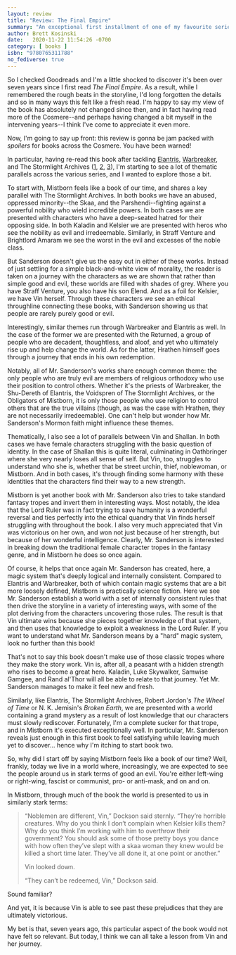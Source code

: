 ```yaml
---
layout: review
title: "Review: The Final Empire"
summary: "An exceptional first installment of one of my favourite series, I decided to go back and re-read the series as part of my dive into the Cosmere.  I was not disappointed!"
author: Brett Kosinski
date:   2020-11-22 11:54:26 -0700
category: [ books ]
isbn: "9780765311788"
no_fediverse: true
---
```


So I checked Goodreads and I'm a little shocked to discover it's been over seven years since I first read *The Final Empire*.  As a result, while I remembered the rough beats in the storyline, I'd long forgotten the details and so in many ways this felt like a fresh read.  I'm happy to say my view of the book has absolutely not changed since then, and in fact having read more of the Cosmere--and perhaps having changed a bit myself in the intervening years--I think I've come to appreciate it even more.

Now, I'm going to say up front: this review is gonna be jam packed with *spoilers* for books across the Cosmere.  You have been warned!

<!-- more -->

In particular, having re-read this book after tackling [Elantris](2020-11-08-review-elantris.md), [Warbreaker](2020-10-12-review-warbreaker.md), and The Stormlight Archives ([1](2020-03-08-review-the-way-of-kings.md), [2](2020-05-30-review-words-of-radiance.md), [3](2020-08-01-review-oathbringer.md)), I'm starting to see a lot of thematic parallels across the various series, and I wanted to explore those a bit.
  
To start with, Mistborn feels like a book of our time, and shares a key parallel with The Stormlight Archives.  In both books we have an abused, oppressed minority--the Skaa, and the Parshendi--fighting against a powerful nobility who wield incredible powers.  In both cases we are presented with characters who have a deep-seated hatred for their opposing side.  In both Kaladin and Kelsier we are presented with heros who see the nobility as evil and irredeemable.  Similarly, in Straff Venture and Brightlord Amaram we see the worst in the evil and excesses of the noble class.

But Sanderson doesn't give us the easy out in either of these works.  Instead of just settling for a simple black-and-white view of morality, the reader is taken on a journey with the characters as we are shown that rather than simple good and evil, these worlds are filled with shades of grey.  Where you have Straff Venture, you also have his son Elend.  And as a foil for Kelsier, we have Vin herself.  Through these characters we see an ethical throughline connecting these books, with Sanderson showing us that people are rarely purely good or evil.

Interestingly, similar themes run through Warbreaker and Elantris as well.  In the case of the former we are presented with the Returned, a group of people who are decadent, thoughtless, and aloof, and yet who ultimately rise up and help change the world.  As for the latter, Hrathen himself goes through a journey that ends in his own redemption.

Notably, all of Mr. Sanderson's works share enough common theme: the only people who are truly evil are members of religious orthodoxy who use their position to control others.  Whether it's the priests of Warbreaker, the Shu-Dereth of Elantris, the Voidspren of The Stormlight Archives, or the Obligators of Mistborn, it is only those people who use religion to control others that are the true villains (though, as was the case with Hrathen, they are not necessarily irredeemable).  One can't help but wonder how Mr. Sanderson's Mormon faith might influence these themes.

Thematically, I also see a lot of parallels between Vin and Shallan.  In both cases we have female characters struggling with the basic question of identity.  In the case of Shallan this is quite literal, culminating in Oathbringer where she very nearly loses all sense of self.  But Vin, too, struggles to understand who she is, whether that be street urchin, thief, noblewoman, or Mistborn.  And in both cases, it's through finding some harmony with these identities that the characters find their way to a new strength.

Mistborn is yet another book with Mr. Sanderson also tries to take standard fantasy tropes and invert them in interesting ways.  Most notably, the idea that the Lord Ruler was in fact trying to save humanity is a wonderful reversal and ties perfectly into the ethical quandry that Vin finds herself struggling with throughout the book.  I also very much appreciated that Vin was victorious on her own, and won not just because of her strength, but because of her wonderful intelligence.  Clearly, Mr. Sanderson is interested in breaking down the traditional female character tropes in the fantasy genre, and in Mistborn he does so once again.

Of course, it helps that once again Mr. Sanderson has created, here, a magic system that's deeply logical and internally consistent.  Compared to Elantris and Warbreaker, both of which contain magic systems that are a bit more loosely defined, Mistborn is practically science fiction.  Here we see Mr. Sanderson establish a world with a set of internally consistent rules that then drive the storyline in a variety of interesting ways, with some of the plot deriving from the characters uncovering those rules.  The result is that Vin ultimate wins because she pieces together knowledge of that system, and then uses that knowledge to exploit a weakness in the Lord Ruler.  If you want to understand what Mr. Sanderson means by a "hard" magic system, look no further than this book!

That's not to say this book doesn't make use of those classic tropes where they make the story work.  Vin is, after all, a peasant with a hidden strength who rises to become a great hero.  Kaladin, Luke Skywalker, Samwise Gamgee, and Rand al'Thor will all be able to relate to that journey.  Yet Mr. Sanderson manages to make it feel new and fresh.

Similarly, like Elantris, The Stormlight Archives, Robert Jordon's *The Wheel of Time* or N. K. Jemisin's *Broken Earth*, we are presented with a world containing a grand mystery as a result of lost knowledge that our characters must slowly rediscover.  Fortunately, I'm a complete sucker for that trope, and in Mistborn it's executed exceptionally well.  In particular, Mr. Sanderson reveals just enough in this first book to feel satisfying while leaving much yet to discover... hence why I'm itching to start book two.

So, why did I start off by saying Mistborn feels like a book of our time?  Well, frankly, today we live in a world where, increasingly, we are expected to see the people around us in stark terms of good an evil.  You're either left-wing or right-wing, fascist or communist, pro- or anti-mask, and on and on.

In Mistborn, through much of the book the world is presented to us in similarly stark terms:

> “Noblemen are different, Vin,” Dockson said sternly. “They’re horrible creatures. Why do you think I don’t complain when Kelsier kills them? Why do you think I’m working with him to overthrow their government? You should ask some of those pretty boys you dance with how often they’ve slept with a skaa woman they knew would be killed a short time later. They’ve all done it, at one point or another.”
>
> Vin looked down.
>
> “They can’t be redeemed, Vin,” Dockson said.

Sound familiar?

And yet, it is because Vin is able to see past these prejudices that they are ultimately victorious.

My bet is that, seven years ago, this particular aspect of the book would not have felt so relevant.  But today, I think we can all take a lesson from Vin and her journey.
